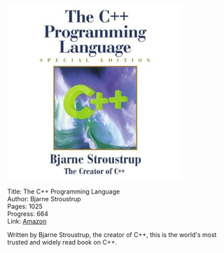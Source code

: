 ![Book cover](cover.jpg)

Title: The C++ Programming Language<br>
Author: Bjarne Stroustrup<br>
Pages:    1025<br>
Progress:  664<br>
Link: [Amazon](http://www.amazon.com/The-Programming-Language-Special-Edition/dp/0201700735)<br>

Written by Bjarne Stroustrup, the creator of C++, this is the world's most trusted and widely read book on C++.
